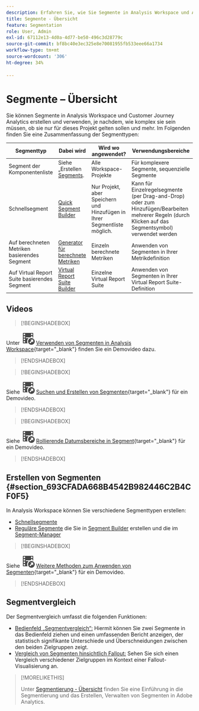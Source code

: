 ```yaml
---
description: Erfahren Sie, wie Sie Segmente in Analysis Workspace und Adobe Analytics erstellen und verwenden.
title: Segmente - Übersicht
feature: Segmentation
role: User, Admin
exl-id: 67112e13-4d0a-4d77-be50-496c3d28779c
source-git-commit: bf8bc40e3ec325e8e70081955fb533eee66a1734
workflow-type: tm+mt
source-wordcount: '306'
ht-degree: 34%

---
```



# Segmente – Übersicht

Sie können Segmente in Analysis Workspace und Customer Journey Analytics erstellen und verwenden, je nachdem, wie komplex sie sein müssen, ob sie nur für dieses Projekt gelten sollen und mehr. Im Folgenden finden Sie eine Zusammenfassung der Segmenttypen:

| Segmenttyp | Dabei wird | Wird wo angewendet? | Verwendungsbereiche |
| --- | --- | --- | --- |
| Segment der Komponentenliste | Siehe „Erstellen [ Segments](/help/components/segmentation/segmentation-workflow/seg-create.md). | Alle Workspace-Projekte | Für komplexere Segmente, sequenzielle Segmente |
| Schnellsegment | [Quick Segment Builder](/help/analyze/analysis-workspace/components/segments/quick-segments.md) | Nur Projekt, aber Speichern und Hinzufügen in Ihrer Segmentliste möglich. | Kann für Einzelregelsegmente (per Drag-and-Drop) oder zum Hinzufügen/Bearbeiten mehrerer Regeln (durch Klicken auf das Segmentsymbol) verwendet werden |
| Auf berechneten Metriken basierendes Segment | [Generator für berechnete Metriken](https://experienceleague.adobe.com/docs/analytics/components/calculated-metrics/calcmetric-workflow/metrics-with-segments.html?lang=de) | Einzeln berechnete Metriken | Anwenden von Segmenten in Ihrer Metrikdefinition |
| Auf Virtual Report Suite basierendes Segment | [Virtual Report Suite Builder](https://experienceleague.adobe.com/docs/analytics/components/virtual-report-suites/vrs-workflow/vrs-create.html?lang=de) | Einzelne Virtual Report Suite | Anwenden von Segmenten in Ihrer Virtual Report Suite-Definition |

## Videos

>[!BEGINSHADEBOX]

Unter ![VideoCheckedOut](/help/assets/icons/VideoCheckedOut.svg) [Verwenden von Segmenten in Analysis Workspace](https://video.tv.adobe.com/v/41392?quality=12&learn=on&captions=ger){target="_blank"} finden Sie ein Demovideo dazu.

>[!ENDSHADEBOX]


>[!BEGINSHADEBOX]

Siehe ![VideoCheckedOut](/help/assets/icons/VideoCheckedOut.svg) [Suchen und Erstellen von Segmenten](https://video.tv.adobe.com/v/334092?quality=12&learn=on){target="_blank"} für ein Demovideo.

>[!ENDSHADEBOX]


>[!BEGINSHADEBOX]

Siehe ![VideoCheckedOut](/help/assets/icons/VideoCheckedOut.svg) [Rollierende Datumsbereiche in Segment](https://video.tv.adobe.com/v/25403?quality=12&learn=on){target="_blank"} für ein Demovideo.

>[!ENDSHADEBOX]


## Erstellen von Segmenten {#section_693CFADA668B4542B982446C2B4CF0F5}

In Analysis Workspace können Sie verschiedene Segmenttypen erstellen:

* [Schnellsegmente](/help/analyze/analysis-workspace/components/segments/quick-segments.md)
* [Reguläre Segmente](/help/components/segmentation/segmentation-workflow/seg-create.md) die Sie in [Segment Builder](/help/components/segmentation/segmentation-workflow/seg-build.md) erstellen und die im [Segment-Manager](/help/components/segmentation/segmentation-workflow/seg-manage.md)


>[!BEGINSHADEBOX]

Siehe ![VideoCheckedOut](/help/assets/icons/VideoCheckedOut.svg) [Weitere Methoden zum Anwenden von Segmenten](https://video.tv.adobe.com/v/33620?quality=12&learn=on&captions=ger){target="_blank"} für ein Demovideo.

>[!ENDSHADEBOX]


## Segmentvergleich

Der Segmentvergleich umfasst die folgenden Funktionen:

* [Bedienfeld „Segmentvergleich“:](/help/analyze/analysis-workspace/c-panels/c-segment-comparison/segment-comparison.md) Hiermit können Sie zwei Segmente in das Bedienfeld ziehen und einen umfassenden Bericht anzeigen, der statistisch signifikante Unterschiede und Überschneidungen zwischen den beiden Zielgruppen zeigt.
* [Vergleich von Segmenten hinsichtlich Fallout:](/help/analyze/analysis-workspace/visualizations/fallout/compare-segments-fallout.md) Sehen Sie sich einen Vergleich verschiedener Zielgruppen im Kontext einer Fallout-Visualisierung an.




>[!MORELIKETHIS]
>
>Unter [Segmentierung - Übersicht](/help/components/segmentation/seg-overview.md) finden Sie eine Einführung in die Segmentierung und das Erstellen, Verwalten von Segmenten in Adobe Analytics.
